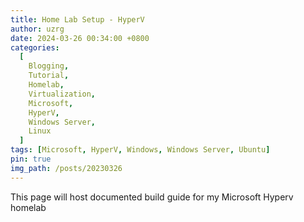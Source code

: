 ```yaml
---
title: Home Lab Setup - HyperV
author: uzrg
date: 2024-03-26 00:34:00 +0800
categories:
  [
    Blogging,
    Tutorial,
    Homelab,
    Virtualization,
    Microsoft,
    HyperV,
    Windows Server,
    Linux
  ]
tags: [Microsoft, HyperV, Windows, Windows Server, Ubuntu]
pin: true
img_path: /posts/20230326
---
```


This page will host documented build guide for my Microsoft Hyperv homelab
